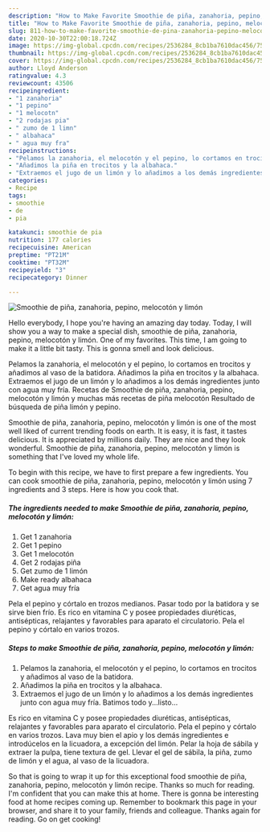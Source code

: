 ```yaml
---
description: "How to Make Favorite Smoothie de piña, zanahoria, pepino, melocotón y limón"
title: "How to Make Favorite Smoothie de piña, zanahoria, pepino, melocotón y limón"
slug: 811-how-to-make-favorite-smoothie-de-pina-zanahoria-pepino-melocoton-y-limon
date: 2020-10-30T22:00:18.724Z
image: https://img-global.cpcdn.com/recipes/2536284_8cb1ba7610dac456/751x532cq70/smoothie-de-pina-zanahoria-pepino-melocoton-y-limon-foto-principal.jpg
thumbnail: https://img-global.cpcdn.com/recipes/2536284_8cb1ba7610dac456/751x532cq70/smoothie-de-pina-zanahoria-pepino-melocoton-y-limon-foto-principal.jpg
cover: https://img-global.cpcdn.com/recipes/2536284_8cb1ba7610dac456/751x532cq70/smoothie-de-pina-zanahoria-pepino-melocoton-y-limon-foto-principal.jpg
author: Lloyd Anderson
ratingvalue: 4.3
reviewcount: 43506
recipeingredient:
- "1 zanahoria"
- "1 pepino"
- "1 melocotn"
- "2 rodajas pia"
- " zumo de 1 limn"
- " albahaca"
- " agua muy fra"
recipeinstructions:
- "Pelamos la zanahoria, el melocotón y el pepino, lo cortamos en trocitos y añadimos al vaso de la batidora."
- "Añadimos la piña en trocitos y la albahaca."
- "Extraemos el jugo de un limón y lo añadimos a los demás ingredientes junto con agua muy fría. Batimos todo y...listo..."
categories:
- Recipe
tags:
- smoothie
- de
- pia

katakunci: smoothie de pia 
nutrition: 177 calories
recipecuisine: American
preptime: "PT21M"
cooktime: "PT32M"
recipeyield: "3"
recipecategory: Dinner

---
```



![Smoothie de piña, zanahoria, pepino, melocotón y limón](https://img-global.cpcdn.com/recipes/2536284_8cb1ba7610dac456/751x532cq70/smoothie-de-pina-zanahoria-pepino-melocoton-y-limon-foto-principal.jpg)

Hello everybody, I hope you're having an amazing day today. Today, I will show you a way to make a special dish, smoothie de piña, zanahoria, pepino, melocotón y limón. One of my favorites. This time, I am going to make it a little bit tasty. This is gonna smell and look delicious.

Pelamos la zanahoria, el melocotón y el pepino, lo cortamos en trocitos y añadimos al vaso de la batidora. Añadimos la piña en trocitos y la albahaca. Extraemos el jugo de un limón y lo añadimos a los demás ingredientes junto con agua muy fría. Recetas de Smoothie de piña, zanahoria, pepino, melocotón y limón y muchas más recetas de piña melocotón Resultado de búsqueda de piña limón y pepino.

Smoothie de piña, zanahoria, pepino, melocotón y limón is one of the most well liked of current trending foods on earth. It is easy, it is fast, it tastes delicious. It is appreciated by millions daily. They are nice and they look wonderful. Smoothie de piña, zanahoria, pepino, melocotón y limón is something that I've loved my whole life.


To begin with this recipe, we have to first prepare a few ingredients. You can cook smoothie de piña, zanahoria, pepino, melocotón y limón using 7 ingredients and 3 steps. Here is how you cook that.

<!--inarticleads1-->

##### The ingredients needed to make Smoothie de piña, zanahoria, pepino, melocotón y limón:

1. Get 1 zanahoria
1. Get 1 pepino
1. Get 1 melocotón
1. Get 2 rodajas piña
1. Get  zumo de 1 limón
1. Make ready  albahaca
1. Get  agua muy fría


Pela el pepino y córtalo en trozos medianos. Pasar todo por la batidora y se sirve bien frío. Es rico en vitamina C y posee propiedades diuréticas, antisépticas, relajantes y favorables para aparato el circulatorio. Pela el pepino y córtalo en varios trozos. 

<!--inarticleads2-->

##### Steps to make Smoothie de piña, zanahoria, pepino, melocotón y limón:

1. Pelamos la zanahoria, el melocotón y el pepino, lo cortamos en trocitos y añadimos al vaso de la batidora.
1. Añadimos la piña en trocitos y la albahaca.
1. Extraemos el jugo de un limón y lo añadimos a los demás ingredientes junto con agua muy fría. Batimos todo y...listo...


Es rico en vitamina C y posee propiedades diuréticas, antisépticas, relajantes y favorables para aparato el circulatorio. Pela el pepino y córtalo en varios trozos. Lava muy bien el apio y los demás ingredientes e introdúcelos en la licuadora, a excepción del limón. Pelar la hoja de sábila y extraer la pulpa, tiene textura de gel. Llevar el gel de sábila, la piña, zumo de limón y el agua, al vaso de la licuadora. 

So that is going to wrap it up for this exceptional food smoothie de piña, zanahoria, pepino, melocotón y limón recipe. Thanks so much for reading. I'm confident that you can make this at home. There is gonna be interesting food at home recipes coming up. Remember to bookmark this page in your browser, and share it to your family, friends and colleague. Thanks again for reading. Go on get cooking!
